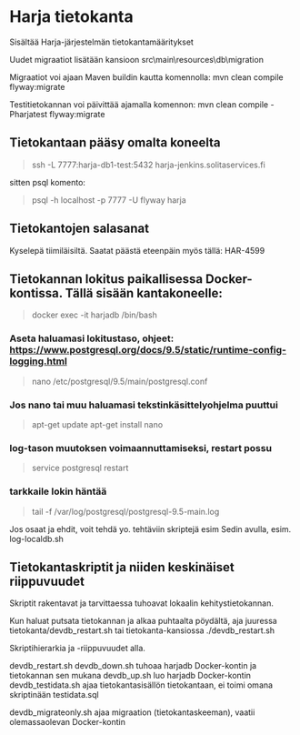 # Harja tietokanta

Sisältää Harja-järjestelmän tietokantamääritykset

Uudet migraatiot lisätään kansioon src\main\resources\db\migration

Migraatiot voi ajaan Maven buildin kautta komennolla: mvn clean compile flyway:migrate

Testitietokannan voi päivittää ajamalla komennon: mvn clean compile -Pharjatest flyway:migrate

## Tietokantaan pääsy omalta koneelta

> ssh -L 7777:harja-db1-test:5432 harja-jenkins.solitaservices.fi

sitten psql komento:

> psql -h localhost -p 7777 -U flyway harja

## Tietokantojen salasanat

Kyselepä tiimiläisiltä. Saatat päästä eteenpäin myös tällä: HAR-4599

## Tietokannan lokitus paikallisessa Docker-kontissa. Tällä sisään kantakoneelle:
> docker exec -it harjadb /bin/bash
### Aseta haluamasi lokitustaso, ohjeet: https://www.postgresql.org/docs/9.5/static/runtime-config-logging.html
> nano /etc/postgresql/9.5/main/postgresql.conf
### Jos nano tai muu haluamasi tekstinkäsittelyohjelma puuttui
> apt-get update
> apt-get install nano
### log-tason muutoksen voimaannuttamiseksi, restart possu
> service postgresql restart
### tarkkaile lokin häntää
> tail -f /var/log/postgresql/postgresql-9.5-main.log

Jos osaat ja ehdit, voit tehdä yo. tehtäviin skriptejä esim Sedin avulla, esim. log-localdb.sh

## Tietokantaskriptit ja niiden keskinäiset riippuvuudet

Skriptit rakentavat ja tarvittaessa tuhoavat lokaalin kehitystietokannan.

Kun haluat putsata tietokannan ja alkaa puhtaalta pöydältä, 
aja juuressa tietokanta/devdb_restart.sh tai tietokanta-kansiossa ./devdb_restart.sh

Skriptihierarkia ja -riippuvuudet alla.

devdb_restart.sh
    devdb_down.sh tuhoaa harjadb Docker-kontin ja tietokannan sen mukana
    devdb_up.sh luo harjadb Docker-kontin 
        devdb_testidata.sh ajaa tietokantasisällön tietokantaan, ei toimi omana skriptinään
            testidata.sql 

devdb_migrateonly.sh ajaa migraation (tietokantaskeeman), vaatii olemassaolevan Docker-kontin
